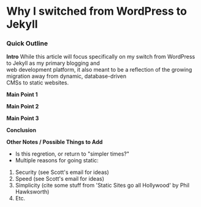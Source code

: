 # Why I switched from WordPress to Jekyll

### Quick Outline

**Intro**
While this article will focus specifically on my switch from WordPress to Jekyll as my primary blogging and  
web development platform, it also meant to be a reflection of the growing migration away from dynamic, database-driven  
CMSs to static websites.

**Main Point 1**

**Main Point 2**

**Main Point 3**

**Conclusion**

**Other Notes / Possible Things to Add**
* Is this regretion, or return to "simpler times?"
* Multiple reasons for going static:  
 1. Security (see Scott's email for ideas)  
 2. Speed (see Scott's email for ideas)  
 3. Simplicity (cite some stuff from 'Static Sites go all Hollywood' by Phil Hawksworth)  
 4. Etc.
